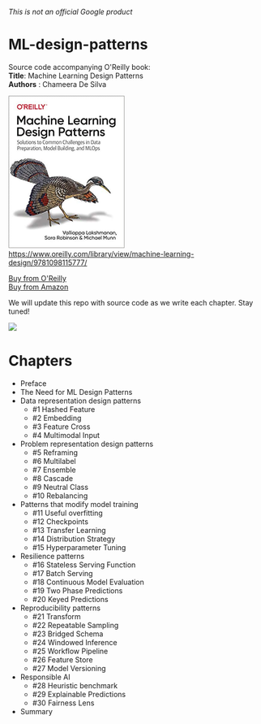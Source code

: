 *This is not an official Google product*

# ML-design-patterns

Source code accompanying O'Reilly book: <br/>
**Title**: Machine Learning Design Patterns <br/>
**Authors** : Chameera De Silva <br/>

<img src="mldp_cover_color.jpg" height="300"> https://www.oreilly.com/library/view/machine-learning-design/9781098115777/ </img> <br/>

<a href="https://shop.aer.io/oreilly/p/machine-learning-design/9781098115784-9149">Buy from O'Reilly</a> <br/>
<a href="https://www.amazon.com/Machine-Learning-Design-Patterns-Preparation/dp/1098115783">Buy from Amazon</a> <br/>

We will update this repo with source code as we write each chapter. Stay tuned!

[<img src="https://deepnote.com/buttons/try-in-a-jupyter-notebook-white.svg">](https://deepnote.com/launch?url=https://github.com/GoogleCloudPlatform/ml-design-patterns)

# Chapters

* Preface
* The Need for ML Design Patterns
* Data representation design patterns
  * #1 Hashed Feature
  * #2 Embedding
  * #3 Feature Cross
  * #4 Multimodal Input
* Problem representation design patterns
  * #5 Reframing
  * #6 Multilabel
  * #7 Ensemble
  * #8 Cascade
  * #9 Neutral Class
  * #10 Rebalancing
* Patterns that modify model training
  * #11 Useful overfitting
  * #12 Checkpoints
  * #13 Transfer Learning
  * #14 Distribution Strategy
  * #15 Hyperparameter Tuning
* Resilience patterns
  * #16 Stateless Serving Function
  * #17 Batch Serving
  * #18 Continuous Model Evaluation
  * #19 Two Phase Predictions
  * #20 Keyed Predictions
* Reproducibility patterns
  * #21 Transform
  * #22 Repeatable Sampling
  * #23 Bridged Schema
  * #24 Windowed Inference
  * #25 Workflow Pipeline
  * #26 Feature Store
  * #27 Model Versioning
* Responsible AI
  * #28 Heuristic benchmark
  * #29 Explainable Predictions
  * #30 Fairness Lens
* Summary
